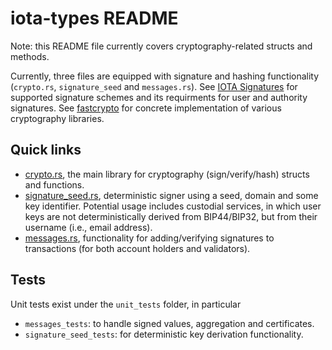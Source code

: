 # iota-types README

Note: this README file currently covers cryptography-related structs and methods.

Currently, three files are equipped with signature and hashing functionality (`crypto.rs`, `signature_seed` and
`messages.rs`). See [IOTA Signatures](https://github.com/iotaledger/kinesis/blob/main/docs/content/concepts/cryptography/transaction-auth/signatures.mdx) for supported signature schemes and its requirments for user and authority signatures. See [fastcrypto](https://github.com/MystenLabs/fastcrypto) for concrete implementation of various cryptography libraries.

## Quick links

- [crypto.rs](crypto.rs), the main library for cryptography (sign/verify/hash) structs and functions.
- [signature_seed.rs](signature_seed.rs), deterministic signer using a seed, domain and some key identifier. Potential
  usage includes custodial services, in which user keys are not deterministically derived from BIP44/BIP32, but from their
  username (i.e., email address).
- [messages.rs](messages.rs), functionality for adding/verifying signatures to transactions (for both account holders
  and validators).

## Tests

Unit tests exist under the `unit_tests` folder, in particular

- `messages_tests`: to handle signed values, aggregation and certificates.
- `signature_seed_tests`: for deterministic key derivation functionality.
